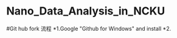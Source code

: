 Nano_Data_Analysis_in_NCKU
==========================
#Git hub fork 流程
*1.Google "Github for Windows" and install
*2.
